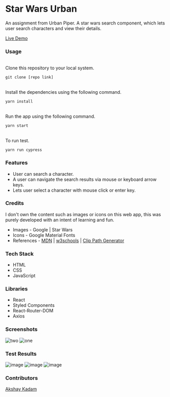 # Star Wars Urban

An assignment from Urban Piper.
A star wars search component, which lets user search characters and view their details.

[Live Demo](https://urban-piper-starwars.vercel.app/)

### Usage

<br>
Clone this repository to your local system.

```
git clone [repo link]
```

<br>
Install the dependencies using the following command.

```
yarn install
```

<br>
Run the app using the following command.

```
yarn start
```

<br>
To run test.

```
yarn run cypress
```

### Features

- User can search a character.
- A user can navigate the search results via mouse or keyboard arrow keys.
- Lets user select a character with mouse click or enter key.

### Credits

I don't own the content such as images or icons on this web app, this was purely developed with an intent of learning and fun.

- Images - Google | Star Wars
- Icons - Google Material Fonts
- References - [MDN](https://developer.mozilla.org/en-US/) | [w3schools](https://www.w3schools.com/) | [Clip Path Generator](https://bennettfeely.com/clippy/)

### Tech Stack

- HTML
- CSS
- JavaScript

### Libraries

- React
- Styled Components
- React-Router-DOM
- Axios

### Screenshots

![two](https://user-images.githubusercontent.com/39058941/120072925-b8f9f500-c0b3-11eb-86e4-6a09ae24430c.png)
![one](https://user-images.githubusercontent.com/39058941/120072914-b1d2e700-c0b3-11eb-99db-3401f61279a0.png)

### Test Results

![image](https://user-images.githubusercontent.com/39058941/120082334-fd9b8580-c0df-11eb-812b-70f091736baf.png)
![image](https://user-images.githubusercontent.com/39058941/120082345-0ee49200-c0e0-11eb-85d1-77c139547831.png)
![image](https://user-images.githubusercontent.com/39058941/120082340-07bd8400-c0e0-11eb-9a2b-908079e10068.png)


### Contributors

[Akshay Kadam](https://akshaykadam.tech/)
